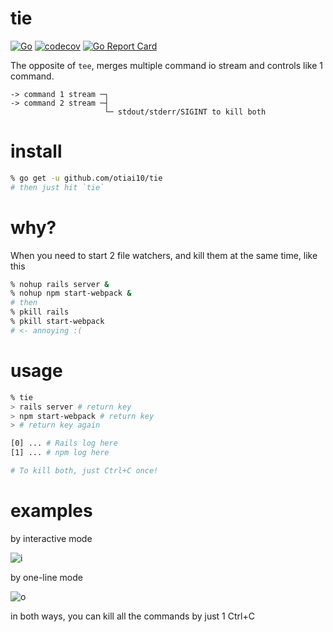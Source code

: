 # tie

[![Go](https://github.com/otiai10/tie/actions/workflows/go.yml/badge.svg)](https://github.com/otiai10/tie/actions/workflows/go.yml)
[![codecov](https://codecov.io/gh/otiai10/tie/branch/master/graph/badge.svg)](https://codecov.io/gh/otiai10/tie)
[![Go Report Card](https://goreportcard.com/badge/github.com/otiai10/tie)](https://goreportcard.com/report/github.com/otiai10/tie)

The opposite of `tee`, merges multiple command io stream and controls like 1 command.

```
-> command 1 stream ─┐
-> command 2 stream ─┤
                     └─ stdout/stderr/SIGINT to kill both
```

# install

```sh
% go get -u github.com/otiai10/tie
# then just hit `tie`
```

# why?

When you need to start 2 file watchers, and kill them at the same time, like this

```sh
% nohup rails server &
% nohup npm start-webpack &
# then
% pkill rails
% pkill start-webpack
# <- annoying :(
```

# usage

```sh
% tie
> rails server # return key
> npm start-webpack # return key
> # return key again

[0] ... # Rails log here
[1] ... # npm log here

# To kill both, just Ctrl+C once!
```

# examples

by interactive mode

![i](https://user-images.githubusercontent.com/931554/28806719-843a9ffe-76ac-11e7-80c0-13b378ecf7c4.png)

by one-line mode

![o](https://user-images.githubusercontent.com/931554/28806757-aef046c2-76ac-11e7-8d47-be1f2b299fbb.png)

in both ways, you can kill all the commands by just 1 Ctrl+C
